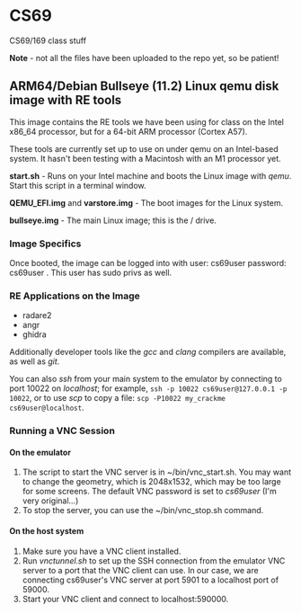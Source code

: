 # CS69
CS69/169 class stuff

**Note** - not all the files have been uploaded to the repo yet, so be patient!

## ARM64/Debian Bullseye (11.2) Linux qemu disk image with RE tools

This image contains the RE tools we have been using for class on the Intel x86\_64
processor, but for a 64-bit ARM processor (Cortex A57). 

These tools are currently set up to use on under qemu on an Intel-based system. It hasn't been testing with a Macintosh with an M1 processor yet.

**start.sh** - Runs on your Intel machine and boots the Linux image with *qemu*. Start this script in a terminal window.

**QEMU\_EFI.img** and **varstore.img** - The boot images for the Linux system.

**bullseye.img** - The main Linux image; this is the / drive.

### Image Specifics ###
Once booted, the image can be logged into with user: cs69user password: cs69user . This user has sudo privs as well.

### RE Applications on the Image ###

- radare2
- angr
- ghidra

Additionally developer tools like the *gcc* and *clang* compilers are available, as well as *git*.

You can also *ssh* from your main system to the emulator by connecting to port 10022 on *localhost*; for example, `ssh -p 10022 cs69user@127.0.0.1 -p 10022`, or to use *scp* to copy a file: `scp -P10022 my_crackme cs69user@localhost`.

### Running a VNC Session ###

#### On the emulator ####
1. The script to start the VNC server is in ~/bin/vnc\_start.sh. You may want to change the geometry, which is 2048x1532, which may be too large for some screens. The default VNC password is set to *cs69user* (I'm very original...)
2. To stop the server, you can use the ~/bin/vnc\_stop.sh command.

#### On the host system ####
1. Make sure you have a VNC client installed.
2. Run *vnctunnel.sh* to set up the SSH connection from the emulator VNC server to a port that the VNC client can use. In our case, we are connecting cs69user's VNC server at port 5901 to a localhost port of 59000.
3. Start your VNC client and connect to localhost:590000.
